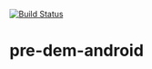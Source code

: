 [![Build Status](https://travis-ci.org/michaelliao/openweixin.svg?branch=master)](https://travis-ci.org/michaelliao/openweixin)

# pre-dem-android
